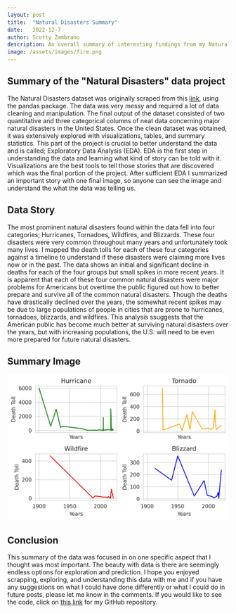 ```yaml
---
layout: post
title:  "Natural Disasters Summary"
date:   2022-12-7
author: Scotty Zambrano
description: An overall summary of interesting findings from my Natural Disasters data. 
image: /assets/images/fire.png
---
```


## Summary of the "Natural Disasters" data project
The Natural Disasters dataset was originally scraped from this [link](https://en.wikipedia.org/wiki/List_of_natural_disasters_in_the_United_States), using the pandas package. The data was very messy and required a lot of data cleaning and manipulation. The final output of the dataset consisted of two quantitative and three categorical columns of neat data concerning major natural disasters in the United States. Once the clean dataset was obtained, it was extensively explored with visualizations, tables, and summary statistics. This part of the project is crucial to better understand the data and is called; Exploratory Data Analysis (EDA). 
EDA is the first step in understanding the data and learning what kind of story can be told with it. Visualizations are the best tools to tell those stories that are discovered which was the final portion of the project. After sufficient EDA I summarized an important story with one final image, so anyone can see the image and understand the what the data was telling us. 

## Data Story
The most prominent natural disasters found within the data fell into four categories; Hurricanes, Tornadoes, Wildfires, and Blizzards. These four disasters were very common throughout many years and unfortunately took many lives. I mapped the death tolls for each of these four categories against a timeline to understand if these disasters were claiming more lives now or in the past. The data shows an initial and significant decline in deaths for each of the four groups but small spikes in more recent years. It is apparent that each of these four common natural disasters were major problems for Americans but overtime the public figured out how to better prepare and survive all of the common natural disasters. Though the deaths have drastically declined over the years, the somewhat recent spikes may be due to large populations of people in cities that are prone to hurricanes, tornadoes, blizzards, and wildfires. This analysis ssuggests that the American public has become much better at surviving natural disasters over the years, but with increasing populations, the U.S. will need to be even more prepared for future natural disasters.

## Summary Image
![Deaths](https://github.com/ScottyZam/stat386-projects/raw/main/assets/images/plot.png)

## Conclusion
This summary of the data was focused in on one specific aspect that I thought was most important. The beauty with data is there are seemingly endless options for exploration and prediction. I hope you enjoyed scrapping, exploring, and understanding this data with me and if you have any suggestions on what I could have done differently or what I could do in future posts, please let me know in the comments. If you would like to see the code, click on [this link](https://github.com/ScottyZam/WebScraping) for my GitHub repository. 
